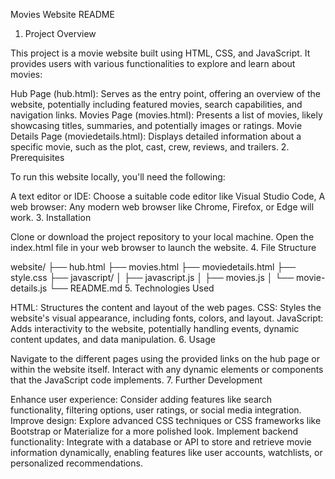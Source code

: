 Movies Website README

1. Project Overview

This project is a movie website built using HTML, CSS, and JavaScript. It provides users with various functionalities to explore and learn about movies:

Hub Page (hub.html): Serves as the entry point, offering an overview of the website, potentially including featured movies, search capabilities, and navigation links.
Movies Page (movies.html): Presents a list of movies, likely showcasing titles, summaries, and potentially images or ratings.
Movie Details Page (moviedetails.html): Displays detailed information about a specific movie, such as the plot, cast, crew, reviews, and trailers.
2. Prerequisites

To run this website locally, you'll need the following:

A text editor or IDE: Choose a suitable code editor like Visual Studio Code, 
A web browser: Any modern web browser like Chrome, Firefox, or Edge will work.
3. Installation

Clone or download the project repository to your local machine.
Open the index.html file in your web browser to launch the website.
4. File Structure

website/
├── hub.html
├── movies.html
├── moviedetails.html
├── style.css
├── javascript/
│   ├── javascript.js
│   ├── movies.js
│   └── movie-details.js
└── README.md
5. Technologies Used

HTML: Structures the content and layout of the web pages.
CSS: Styles the website's visual appearance, including fonts, colors, and layout.
JavaScript: Adds interactivity to the website, potentially handling events, dynamic content updates, and data manipulation.
6. Usage

Navigate to the different pages using the provided links on the hub page or within the website itself.
Interact with any dynamic elements or components that the JavaScript code implements.
7. Further Development

Enhance user experience: Consider adding features like search functionality, filtering options, user ratings, or social media integration.
Improve design: Explore advanced CSS techniques or CSS frameworks like Bootstrap or Materialize for a more polished look.
Implement backend functionality: Integrate with a database or API to store and retrieve movie information dynamically, enabling features like user accounts, watchlists, or personalized recommendations.
